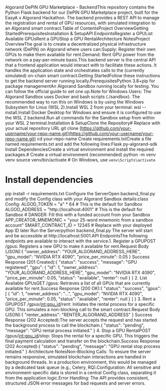 Algorand DePIN GPU Marketplace - BackendThis repository contains the Python Flask backend for our DePIN GPU Marketplace project, built for the EasyA x Algorand Hackathon. The backend provides a REST API to manage the registration and rental of GPU resources, with simulated integration to an Algorand smart contract.Table of ContentsProject OverviewGetting StartedPrerequisitesInstallation & SetupAPI EndpointsRegister a GPUList Available GPUsRent a GPUStop a GPU RentalArchitecture NotesProject OverviewThe goal is to create a decentralized physical infrastructure network (DePIN) on Algorand where users can:Supply: Register their own GPUs to make them available for rent.Demand: Rent GPU power from the network on a pay-per-minute basis.This backend server is the central API that a frontend application would interact with to facilitate these actions. It handles the application state and orchestrates calls to the (currently simulated) on-chain smart contract.Getting StartedFollow these instructions to get the backend server running locally.PrerequisitesPython 3.8+pip for package managementAn Algorand Sandbox running locally for testing. You can follow the official guide to set one up.Note for Windows Users: The Algorand Sandbox uses Docker and bash scripts (./sandbox). The recommended way to run this on Windows is by using the Windows Subsystem for Linux (WSL 2).Install WSL 2 from your terminal: wsl --install.Install Docker Desktop for Windows and ensure it is configured to use the WSL 2 backend.Run all commands for the Sandbox setup from within your WSL 2 terminal.Installation & SetupClone the Repository# Replace with your actual repository URL
git clone [https://github.com/your-username/your-repo-name.git](https://github.com/your-username/your-repo-name.git)
cd your-repo-name
Create requirements.txtCreate a file named requirements.txt and add the following lines:Flask
py-algorand-sdk
Install DependenciesCreate a virtual environment and install the required packages.# Create a virtual environment (recommended)
python -m venv venv
source venv/bin/activate  # On Windows, use `venv\Scripts\activate`

# Install dependencies
pip install -r requirements.txt
Configure the ServerOpen backend_final.py and modify the Config class with your Algorand Sandbox details:class Config:
    ALGOD_TOKEN = "a" * 64 # This is the default for Sandbox
    ALGOD_ADDRESS = "http://localhost:4001" # This is the default for Sandbox
    # DANGER: Fill this with a funded account from your Sandbox
    APP_CREATOR_MNEMONIC = "your 25-word mnemonic from a sandbox account" 
    SMART_CONTRACT_ID = 12345 # Replace with your deployed App ID later
Run the Serverpython backend_final.py
The server will start and be accessible at http://localhost:5001.API EndpointsThe following endpoints are available to interact with the service.1. Register a GPUPOST /gpus: Registers a new GPU to make it available for rent.Request Body (JSON):{
  "owner_address": "YOUR_ALGORAND_ADDRESS_HERE",
  "gpu_model": "NVIDIA RTX 4090",
  "price_per_minute": 0.05
}
Success Response (201 Created):{
  "status": "success",
  "message": "GPU registered",
  "gpu": {
    "id": 1,
    "owner_address": "YOUR_ALGORAND_ADDRESS_HERE",
    "gpu_model": "NVIDIA RTX 4090",
    "price_per_minute": 0.05,
    "status": "available",
    "renter": null
  }
}
2. List Available GPUsGET /gpus: Retrieves a list of all GPUs that are currently available for rent.Success Response (200 OK):{
  "status": "success",
  "gpus": [
    {
      "id": 1,
      "owner_address": "...",
      "gpu_model": "NVIDIA RTX 4090",
      "price_per_minute": 0.05,
      "status": "available",
      "renter": null
    }
  ]
}
3. Rent a GPUPOST /gpus/<int:gpu_id>/rent: Initiates the rental process for a specific GPU. This simulates a non-blocking call to the smart contract.Request Body (JSON):{
  "renter_address": "RENTER_ALGORAND_ADDRESS"
}
Success Response (202 Accepted):The server accepts the request and has started the background process to call the blockchain.{
  "status": "pending",
  "message": "GPU rental process initiated."
}
4. Stop a GPU RentalPOST /gpus/<int:gpu_id>/stop: Stops the rental for a specific GPU. This triggers the final payment calculation and transfer on the blockchain.Success Response (202 Accepted):{
  "status": "pending",
  "message": "GPU rental stop process initiated."
}
Architecture NotesNon-Blocking Calls: To ensure the server remains responsive, simulated blockchain interactions are handled in background threads. In a production environment, this would be managed by a dedicated task queue (e.g., Celery, RQ).Configuration: All sensitive and environment-specific data is stored in a central Config class, separating it from the application logic.Error Handling: The API provides consistent, structured JSON error messages for bad requests and server errors.